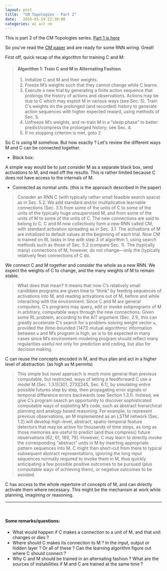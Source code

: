 ```yaml
---
layout: post
title:  "CM Topologies - Part 2"
date:   2016-03-19 22:30:00
categories: ai ait cm 
---
```


This is part 2 of the CM Topologies series. [Part 1 is here](http://pinouchon.github.io/ai/ait/cm/2016/03/19/CM-topologies-part-1.html)

So you've read the [CM paper](http://arxiv.org/pdf/1511.09249v1.pdf) and are ready for some RNN wiring. Great!

First off, quick recap of the algorithm for training C and M:

> #### Algorithm 1: Train C and M in Alternating Fashion
> 
> 1. Initialize C and M and their weights.
> 2. Freeze M’s weights such that they cannot change while C learns.
> 3. Execute a new trial by generating a finite action sequence that prolongs the history of actions
> and observations. Actions may be due to C which may exploit M in various ways (see Sec. 5).
> Train C’s weights on the prolonged (and recorded) history to generate action sequences with higher
> expected reward, using methods of Sec. 5.
> 4. Unfreeze M’s weights, and re-train M in a “sleep phase” to better predict/compress the prolonged
> history; see Sec. 4.
> 5. If no stopping criterion is met, goto 2

So C is using M somehow. But how exactly ? Let's review the different ways M and C can be connected together.

 - Black box:
 
A simple way would be to just consider M as a separate black box, send activations to M, and read off the results.
This is rather limited because C does not have access to the internals of M.

 - Connected as normal units. (this is the approach described in the paper)
 
 > Consider an RNN C (with typically rather small feasible search space) as in Sec. 5.2. We add
 > standard and/or multiplicative learnable connections (Sec. 3.1) from some of the units of C to some
 > of the units of the typically huge unsupervised M, and from some of the units of M to some of the
 > units of C. The new connections are said to belong to C. C and M now collectively form a new RNN
 > called CM, with standard activation spreading as in Sec. 3.1. The activations of M are initialized to
 > default values at the beginning of each trial. Now CM is trained on RL tasks in line with step 3 of
 > algorithm 1, using search methods such as those of Sec. 5.2 (compare Sec. 1). The (typically many)
 > connections of M, however, do not change—only the (typically relatively few) connections of C do.
 
We connect C and M together and consider the whole as a new RNN. We expect the weights of C to change, and 
the many weights of M to remain stable.

> What does that mean? It means that now C’s relatively small candidate programs are given time
> to “think” by feeding sequences of activations into M, and reading activations out of M, before and
> while interacting with the environment. Since C and M are general computers, C’s programs may
> query, edit or invoke subprograms of M in arbitrary, computable ways through the new connections.
> Given some RL problem, according to the AIT argument (Sec. 2.1), this can greatly accelerate C’s
> search for a problem-solving weight vector `w`, provided the (time-bounded [147]) mutual algorithmic
> information between `w` and M’s program is high, as is to be expected in many cases since M’s
> environment-modeling program should reflect many regularities useful not only for prediction and
> coding, but also for decision making.

C can reuse the concepts encoded in M, and thus plan and act in a higher level of abstraction. (as high as M
permits)

> This simple but novel approach is much more general than previous computable, but restricted,
> ways of letting a feedforward C use a model M (Sec. 1.3.1)[301, 273][245, Sec. 6.1], by simulating
> entire possible futures step by step, then propagating error signals or temporal difference errors
> backwards (see Section 1.3.1). Instead, we give C’s program search an opportunity to discover sophisticated
> computable ways of exploiting M’s code, such as abstract hierarchical planning and analogy based
> reasoning. For example, to represent previous observations, an M implemented as an LSTM
> network (Sec. 1.2) will develop high-level, abstract, spatio-temporal feature detectors that may be active
> for thousands of time steps, as long as those memories are useful to predict (and thus compress)
> future observations [62, 61, 189, 79]. However, C may learn to directly invoke the corresponding
> “abstract” units in M by inserting appropriate pattern sequences into M. C might then short-cut from
> there to typical subsequent abstract representations, ignoring the long input sequences normally required
> to invoke them in M, thus quickly anticipating a few possible positive outcomes to be pursued
> (plus computable ways of achieving them), or negative outcomes to be avoided.

C has access to the whole repertoire of concepts of M, and can directly activate them where necessary. This might
be the mechanism at work while planning, imagining or reasoning.

---

<br/>

#### Some remarks/questions:

 - What would happen if C makes a connection to a unit of M, and that unit changes or dies ?
 - Where should C makes its connection to M ? In the input, output or hidden layer ? Or all of these ? Can the learning
 algorithm figure out where C should connect ?
 - Why C and M should be trained in an alternating fashion ? What are the sources of instabilities if M and C are
 trained at the same time ?
